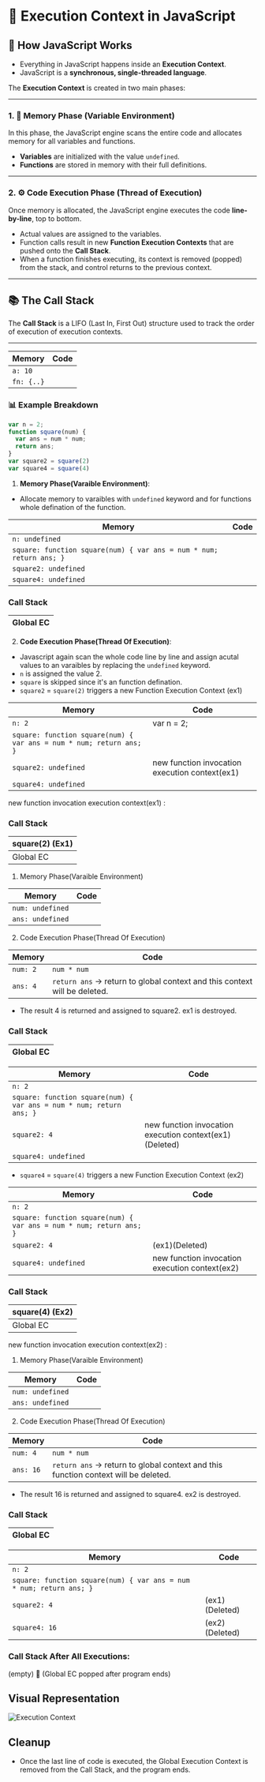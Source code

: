 # 🔄 Execution Context in JavaScript

## 📘 How JavaScript Works

- Everything in JavaScript happens inside an **Execution Context**.
- JavaScript is a **synchronous, single-threaded language**.

The **Execution Context** is created in two main phases:

---

### 1. 🧠 Memory Phase (Variable Environment)

In this phase, the JavaScript engine scans the entire code and allocates memory for all variables and functions.

- **Variables** are initialized with the value `undefined`.
- **Functions** are stored in memory with their full definitions.

---

### 2. ⚙️ Code Execution Phase (Thread of Execution)

Once memory is allocated, the JavaScript engine executes the code **line-by-line**, top to bottom.

- Actual values are assigned to the variables.
- Function calls result in new **Function Execution Contexts** that are pushed onto the **Call Stack**.
- When a function finishes executing, its context is removed (popped) from the stack, and control returns to the previous context.

--- 
## 📚 The Call Stack

The **Call Stack** is a LIFO (Last In, First Out) structure used to track the order of execution of execution contexts.

---
  
| Memory       | Code |
| ------------ | ---- |
| `a: 10`      |      |
| `fn: {..}`   |      |

### 📊 Example Breakdown
```javascript
var n = 2;
function square(num) {
  var ans = num * num;
  return ans;
}
var square2 = square(2)
var square4 = square(4)
```
1. **Memory Phase(Varaible Environment)**:
- Allocate memory to varaibles with `undefined` keyword and for functions whole defination of the function.
   
| Memory         | Code |
|----------------|------|
| `n: undefined` |      |
| `square: function square(num) { var ans = num * num; return ans; }` | |
| `square2: undefined`     |      |
| `square4: undefined`     |      |

### Call Stack

| Global EC |
|---|

2. **Code Execution Phase(Thread Of Execution)**:

- Javascript again scan the whole code line by line and assign acutal values to an varaibles by replacing the `undefined` keyword.
- `n` is assigned the value 2.
- `square` is skipped since it's an function defination.
- `square2` = `square(2)` triggers a new Function Execution Context (ex1)

| Memory         | Code |
|----------------|------|
| `n: 2` | var n = 2;     |
| `square: function square(num) { var ans = num * num; return ans; }` | |
| `square2: undefined`     |   new function invocation execution context(ex1)   |
| `square4: undefined`     |      |

new function invocation execution context(ex1) :
### Call Stack

| square(2) (Ex1) |
|------|
| Global EC |


1. Memory Phase(Varaible Environment)
   
| Memory         | Code |
|----------------|------|
| `num: undefined` |      |
| `ans: undefined`     |   |

2. Code Execution Phase(Thread Of Execution)
   
| Memory         | Code |
|----------------|------|
| `num: 2` |  `num * num`    |
| `ans: 4`     | `return ans` → return to global context and this context will be deleted. |

- The result 4 is returned and assigned to square2. ex1 is destroyed.

### Call Stack

| Global EC |
|---|

| Memory         | Code |
|----------------|------|
| `n: 2` |      |
| `square: function square(num) { var ans = num * num; return ans; }` | |
| `square2: 4`     |   new function invocation execution context(ex1)(Deleted)   |
| `square4: undefined`     |      |

- `square4` = `square(4)` triggers a new Function Execution Context (ex2)

| Memory         | Code |
|----------------|------|
| `n: 2` |      |
| `square: function square(num) { var ans = num * num; return ans; }` | |
| `square2: 4`     |   (ex1)(Deleted)  |
| `square4: undefined`     |  new function invocation execution context(ex2)    |

### Call Stack

| square(4) (Ex2) |
|------|
| Global EC |

new function invocation execution context(ex2) :
1. Memory Phase(Varaible Environment)
   
| Memory         | Code |
|----------------|------|
| `num: undefined` |      |
| `ans: undefined`     |   |

2. Code Execution Phase(Thread Of Execution)
   
| Memory         | Code |
|----------------|------|
| `num: 4` |  `num * num`    |
| `ans: 16`     | `return ans` → return to global context and this function context will be deleted. |

-  The result 16 is returned and assigned to square4. ex2 is destroyed.
### Call Stack

| Global EC |
|---|
  
| Memory         | Code |
|----------------|------|
| `n: 2` |      |
| `square: function square(num) { var ans = num * num; return ans; }` | |
| `square2: 4`     |   (ex1)(Deleted)  |
| `square4: 16`     |  (ex2)(Deleted)  |

### Call Stack After All Executions:
(empty) 👋 (Global EC popped after program ends)

## Visual Representation
![Execution Context](https://github.com/rakeshkumar1019/Front-End-Interview-Preparation/raw/main/images/execution_context.png)

## Cleanup
- Once the last line of code is executed, the Global Execution Context is removed from the Call Stack, and the program ends.


